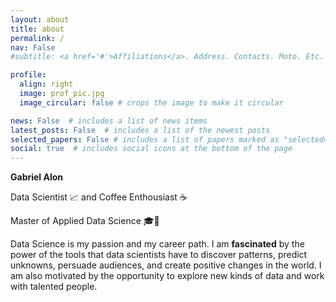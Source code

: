 ```yaml
---
layout: about
title: about
permalink: /
nav: False
#subtitle: <a href='#'>Affiliations</a>. Address. Contacts. Moto. Etc.

profile:
  align: right
  image: prof_pic.jpg
  image_circular: false # crops the image to make it circular

news: False  # includes a list of news items
latest_posts: False  # includes a list of the newest posts
selected_papers: False # includes a list of papers marked as "selected={true}"
social: true  # includes social icons at the bottom of the page
---
```


**Gabriel Alon** 

Data Scientist 📈 and Coffee Enthousiast ☕

Master of Applied Data Science 🎓📜

Data Science is my passion and my career path. I am **fascinated** by the power of the tools that data scientists have to discover patterns, predict unknowns, persuade audiences, and create positive changes in the world. I am also motivated by the opportunity to explore new kinds of data and work with talented people.

